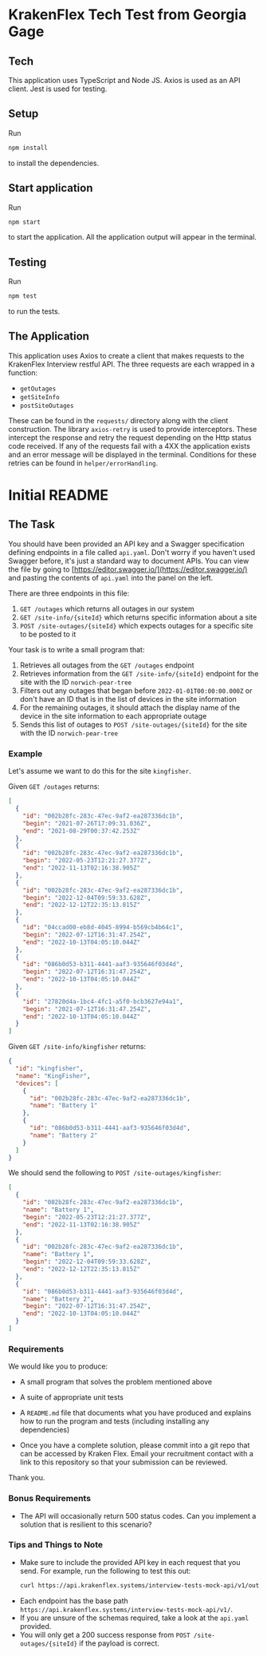 # KrakenFlex Tech Test from Georgia Gage

## Tech

This application uses TypeScript and Node JS. Axios is used as an API client. Jest is used for testing.

## Setup

Run

```bash
npm install
```

to install the dependencies.

## Start application

Run

```bash
npm start
```

to start the application. All the application output will appear in the terminal.

## Testing

Run

```bash
npm test
```

to run the tests.

## The Application
This application uses Axios to create a client that makes requests to the KrakenFlex Interview restful API. The three requests are each wrapped in a function:
- `getOutages`
- `getSiteInfo`
- `postSiteOutages`

These can be found in the `requests/` directory along with the client construction. The library `axios-retry` is used to provide interceptors. These intercept the response and retry the request depending on the Http status code received. If any of the requests fail with a 4XX the application exists and an error message will be displayed in the terminal. Conditions for these retries can be found in `helper/errorHandling`. 
# Initial README
## The Task

You should have been provided an API key and a Swagger specification defining endpoints in a file called `api.yaml`.
Don't worry if you haven't used Swagger before, it's just a standard way to document APIs. You can view the file by going
to [https://editor.swagger.io/](https://editor.swagger.io/) and pasting the contents of `api.yaml` into the panel on the
left.

There are three endpoints in this file:

1. `GET /outages` which returns all outages in our system
2. `GET /site-info/{siteId}` which returns specific information about a site
3. `POST /site-outages/{siteId}` which expects outages for a specific site to be posted to it

Your task is to write a small program that:

1. Retrieves all outages from the `GET /outages` endpoint
2. Retrieves information from the `GET /site-info/{siteId}` endpoint for the site with the ID `norwich-pear-tree`
3. Filters out any outages that began before `2022-01-01T00:00:00.000Z` or don't have an ID that is in the list of
   devices in the site information
4. For the remaining outages, it should attach the display name of the device in the site information to each appropriate outage
5. Sends this list of outages to `POST /site-outages/{siteId}` for the site with the ID `norwich-pear-tree`

### Example

Let's assume we want to do this for the site `kingfisher`.

Given `GET /outages` returns:

```json
[
  {
    "id": "002b28fc-283c-47ec-9af2-ea287336dc1b",
    "begin": "2021-07-26T17:09:31.036Z",
    "end": "2021-08-29T00:37:42.253Z"
  },
  {
    "id": "002b28fc-283c-47ec-9af2-ea287336dc1b",
    "begin": "2022-05-23T12:21:27.377Z",
    "end": "2022-11-13T02:16:38.905Z"
  },
  {
    "id": "002b28fc-283c-47ec-9af2-ea287336dc1b",
    "begin": "2022-12-04T09:59:33.628Z",
    "end": "2022-12-12T22:35:13.815Z"
  },
  {
    "id": "04ccad00-eb8d-4045-8994-b569cb4b64c1",
    "begin": "2022-07-12T16:31:47.254Z",
    "end": "2022-10-13T04:05:10.044Z"
  },
  {
    "id": "086b0d53-b311-4441-aaf3-935646f03d4d",
    "begin": "2022-07-12T16:31:47.254Z",
    "end": "2022-10-13T04:05:10.044Z"
  },
  {
    "id": "27820d4a-1bc4-4fc1-a5f0-bcb3627e94a1",
    "begin": "2021-07-12T16:31:47.254Z",
    "end": "2022-10-13T04:05:10.044Z"
  }
]
```

Given `GET /site-info/kingfisher` returns:

```json
{
  "id": "kingfisher",
  "name": "KingFisher",
  "devices": [
    {
      "id": "002b28fc-283c-47ec-9af2-ea287336dc1b",
      "name": "Battery 1"
    },
    {
      "id": "086b0d53-b311-4441-aaf3-935646f03d4d",
      "name": "Battery 2"
    }
  ]
}
```

We should send the following to `POST /site-outages/kingfisher`:

```json
[
  {
    "id": "002b28fc-283c-47ec-9af2-ea287336dc1b",
    "name": "Battery 1",
    "begin": "2022-05-23T12:21:27.377Z",
    "end": "2022-11-13T02:16:38.905Z"
  },
  {
    "id": "002b28fc-283c-47ec-9af2-ea287336dc1b",
    "name": "Battery 1",
    "begin": "2022-12-04T09:59:33.628Z",
    "end": "2022-12-12T22:35:13.815Z"
  },
  {
    "id": "086b0d53-b311-4441-aaf3-935646f03d4d",
    "name": "Battery 2",
    "begin": "2022-07-12T16:31:47.254Z",
    "end": "2022-10-13T04:05:10.044Z"
  }
]
```

### Requirements

We would like you to produce:

- A small program that solves the problem mentioned above
- A suite of appropriate unit tests
- A `README.md` file that documents what you have produced and explains how to run the program and tests (including installing any dependencies)

- Once you have a complete solution, please commit into a git repo that can be accessed by Kraken Flex. Email your recruitment contact with a link to this repository so that your submission can be reviewed.

Thank you.

### Bonus Requirements

- The API will occasionally return 500 status codes. Can you implement a solution that is resilient to this scenario?

### Tips and Things to Note

- Make sure to include the provided API key in each request that you send. For example, run the following to test
  this out:
  ```bash
  curl https://api.krakenflex.systems/interview-tests-mock-api/v1/outages -H "x-api-key: <API KEY>"
  ```
- Each endpoint has the base path `https://api.krakenflex.systems/interview-tests-mock-api/v1/`.
- If you are unsure of the schemas required, take a look at the `api.yaml` provided.
- You will only get a 200 success response from `POST /site-outages/{siteId}` if the payload is correct.
